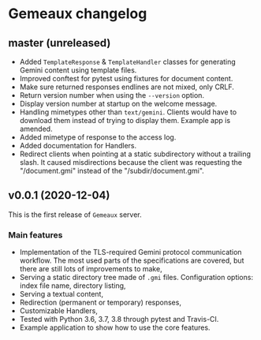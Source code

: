 # Gemeaux changelog

## master (unreleased)

* Added `TemplateResponse` & `TemplateHandler` classes for generating Gemini content using template files.
* Improved conftest for pytest using fixtures for document content.
* Make sure returned responses endlines are not mixed, only CRLF.
* Return version number when using the `--version` option.
* Display version number at startup on the welcome message.
* Handling mimetypes other than `text/gemini`. Clients would have to download them instead of trying to display them. Example app is amended.
* Added mimetype of response to the access log.
* Added documentation for Handlers.
* Redirect clients when pointing at a static subdirectory without a trailing slash. It caused misdirections because the client was requesting the "/document.gmi" instead of the "/subdir/document.gmi".

## v0.0.1 (2020-12-04)

This is the first release of `Gemeaux` server.

### Main features

* Implementation of the TLS-required Gemini protocol communication workflow. The most used parts of the specifications are covered, but there are still lots of improvements to make,
* Serving a static directory tree made of `.gmi` files. Configuration options: index file name, directory listing,
* Serving a textual content,
* Redirection (permanent or temporary) responses,
* Customizable Handlers,
* Tested with Python 3.6, 3.7, 3.8 through pytest and Travis-CI.
* Example application to show how to use the core features.
